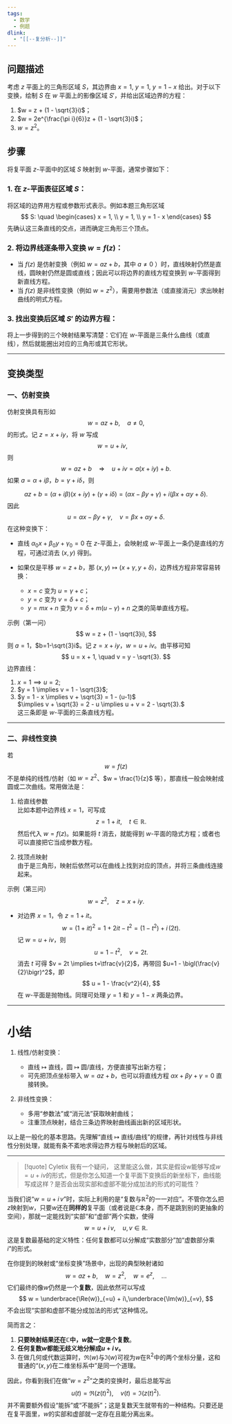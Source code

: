 ```yaml
---
tags:
  - 数学
  - 例题
dlink:
  - "[[--复分析--]]"
---
```

## 问题描述
考虑 $z$ 平面上的三角形区域 $S$，其边界由 $x = 1$, $y = 1$, $y = 1 - x$ 给出。对于以下变换，绘制 $S$ 在 $w$ 平面上的影像区域 $S'$，并给出区域边界的方程：
1. $w = z + (1 - \sqrt{3}i)$；
2. $w = 2e^{\frac{\pi i}{6}}z + (1 - \sqrt{3}i)$；
3. $w = z^2$。

## 步骤
将复平面 $z$-平面中的区域 $S$ 映射到 $w$-平面，通常步骤如下：

### 1. 在 $z$-平面表征区域 $S$：
   将区域的边界用方程或参数形式表示。例如本题三角形区域
   $$
   S: \quad 
   \begin{cases}
   x = 1, \\
   y = 1, \\
   y = 1 - x
   \end{cases}
   $$
   先确认这三条直线的交点，进而确定三角形三个顶点。

### 2. 将边界线逐条带入变换 $w=f(z)$：  
   - 当 $f(z)$ 是仿射变换（例如 $w = a z + b$，其中 $a\neq 0$ ）时，直线映射仍然是直线，圆映射仍然是圆或直线；因此可以将边界的直线方程变换到 $w$-平面得到新直线方程。  
   - 当 $f(z)$ 是非线性变换（例如 $w = z^2$），需要用参数法（或直接消元）求出映射曲线的明式方程。

### 3. 找出变换后区域 $S'$ 的边界方程：  
   将上一步得到的三个映射结果写清楚：它们在 $w$-平面是三条什么曲线（或直线），然后就能圈出对应的三角形或其它形状。


---
## 变换类型
### 一、仿射变换

仿射变换具有形如
$$
w = a z + b, \quad a \neq 0,
$$
的形式。记 $z = x + i y$，将 $w$ 写成
$$
w = u + i v, \quad
$$
则
$$
w = a z + b 
\quad \Longrightarrow\quad
u + i v = a(x + i y) + b.
$$
如果 $a = \alpha + i \beta$，$b = \gamma + i \delta$，则

$$
a z + b 
= (\alpha + i \beta)(x + i y) + (\gamma + i \delta)
= (\alpha x - \beta y + \gamma) + i(\beta x + \alpha y + \delta).
$$
因此
$$
u = \alpha x - \beta y + \gamma, 
\quad
v = \beta x + \alpha y + \delta.
$$
在这种变换下：

- 直线 $\alpha_0 x + \beta_0 y + \gamma_0 = 0$ 在 $z$-平面上，会映射成 $w$-平面上一条仍是直线的方程，可通过消去 $(x,y)$ 得到。

- 如果仅是平移 $w=z + b$，那 $(x,y)\mapsto (x+\gamma,\,y+\delta)$，边界线方程非常容易转换：  
  - $x=c$ 变为 $u=\gamma + c$；  
  - $y=c$ 变为 $v=\delta + c$；  
  - $y=mx + n$ 变为 $v = \delta + m(u-\gamma) + n$ 之类的简单直线方程。

示例（第一问）  
$$
w = z + (1 - \sqrt{3}i),
$$
则 $a=1$，$b=1-\sqrt{3}i$。记 $z=x+iy$，$w=u+iv$。由平移可知
$$
u = x + 1, 
\quad
v = y - \sqrt{3}.
$$
边界直线：
1. $x = 1 \implies u = 2$;  
2. $y = 1 \implies v = 1 - \sqrt{3}$;  
3. $y = 1 - x \implies v + \sqrt{3} = 1 - (u-1)$  
   $\implies v + \sqrt{3} = 2 - u \implies u + v = 2 - \sqrt{3}.$  
这三条即是 $w$-平面的三条直线方程。

---

### 二、非线性变换

若
$$
w = f(z)
$$
不是单纯的线性/仿射（如 $w=z^2$、$w = \frac{1}{z}$ 等），那直线一般会映射成圆或二次曲线。常用做法是：

1. 给直线参数  
   比如本题中边界线 $x=1$，可写成
   $$
   z = 1 + i t,\quad t\in \mathbb{R}.
   $$
   然后代入 $w=f(z)$。如果能将 $t$ 消去，就能得到 $w$-平面的隐式方程；或者也可以直接把它当成参数方程。

2. 找顶点映射  
   由于是三角形，映射后依然可以在曲线上找到对应的顶点，并将三条曲线连接起来。

示例（第三问）  
$$
w=z^2, \quad z=x+iy.
$$
- 对边界 $x=1$，令 $z = 1 + i t$。  
  $$
  w = (1 + i t)^2 = 1 + 2 i t - t^2 = (1 - t^2) + i\,(2t).
  $$
  记 $w = u + i v$，则
  $$
  u = 1 - t^2,\quad v = 2t.
  $$
  消去 $t$ 可得 $v = 2t \implies t=\tfrac{v}{2}$，再带回 $u=1 - \bigl(\frac{v}{2}\bigr)^2$，即
  $$
  u = 1 - \frac{v^2}{4},
  $$
  在 $w$-平面是抛物线。同理可处理 $y=1$ 和 $y=1-x$ 两条边界。

---
# 小结

1. 线性/仿射变换：  
   - 直线 $\mapsto$ 直线，圆 $\mapsto$ 圆/直线，方便直接写出新方程；  
   - 可先把顶点坐标带入 $w = a z + b$，也可以将直线方程 $\alpha x + \beta y + \gamma=0$ 直接转换。  

2. 非线性变换：  
   - 多用“参数法”或“消元法”获取映射曲线；  
   - 注重顶点映射，结合三条边界映射曲线画出新的区域形状。

以上是一般化的基本思路。先理解“直线 $\mapsto$ 直线/曲线”的规律，再针对线性与非线性分别处理，就能有条不紊地求得边界方程与映射后的区域。



---
> [!quote] Cyletix
我有一个疑问， 这里能这么做，其实是假设w能够写成$w=u+iv$的形式，但是你怎么知道一个复平面下变换后的新坐标下，曲线能写成这样？是否会出现实部和虚部不能分成加法的形式的可能性？


当我们说“$w = u + i\,v$”时，实际上利用的是“复数与$\mathbb{R}^2$的一一对应”。不管你怎么把$z$映射到$w$，只要$w$还在**同样的**复平面（或者说是$\mathbb{C}$本身，而不是跳到别的更抽象的空间），那就一定能找到“实部”和“虚部”两个实数，使得
$$
w = u + i\,v,\quad u,v\in \mathbb{R}.
$$
这是复数最基础的定义特性：任何复数都可以分解成“实数部分”加“虚数部分乘$i$”的形式。

在你提到的映射或“坐标变换”场景中，出现的典型映射诸如
$$
w = a z + b, \quad w = z^2, \quad w = e^z, \quad \ldots
$$
它们最终的像$\displaystyle w$仍然是一个**复数**，因此依然可以写成
$$
w = \underbrace{\Re(w)}_{=u} + i\,\underbrace{\Im(w)}_{=v},
$$
不会出现“实部和虚部不能分成加法的形式”这种情况。

简而言之：

1. **只要映射结果还在$\mathbb{C}$中，$w$就一定是个复数**。  
2. **任何复数$w$都能无歧义地分解成$u + i\,v$。**  
3. 在做几何或代数运算时，$\Re(w)$与$\Im(w)$可视为$w$在$\mathbb{R}^2$中的两个坐标分量，这和普通的“$(x,y)$在二维坐标系中”是同一个道理。

因此，你看到我们在做“$w = z^2$”之类的变换时，最后总能写出
$$
u(t) = \Re\bigl(z(t)^2\bigr),\quad
v(t) = \Im\bigl(z(t)^2\bigr).
$$
并不需要额外假设“能拆”或“不能拆”；这是复数天生就带有的一种结构。只要还是在复平面里，$w$的实部和虚部就一定存在且能分离出来。